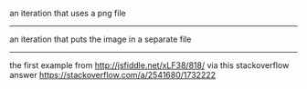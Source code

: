 an iteration that uses a png file

---

an iteration that puts the image in a separate file

---

the first example from http://jsfiddle.net/xLF38/818/ via this stackoverflow answer https://stackoverflow.com/a/2541680/1732222